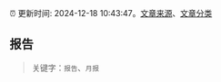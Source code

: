 :alarm_clock: 更新时间: 2024-12-18 10:43:47。[文章来源](/README.md)、[文章分类](/TAGS.md)

## 报告


> 关键字：`报告`、`月报`



